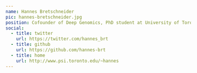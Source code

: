 ```yaml
---
name: Hannes Bretschneider
pic: hannes-bretschneider.jpg
position: Cofounder of Deep Genomics, PhD student at University of Toronto
social:
  - title: twitter
    url: https://twitter.com/hannes_brt 
  - title: github
    url: https://github.com/hannes-brt
  - title: home
    url: http://www.psi.toronto.edu/~hannes
---
```

